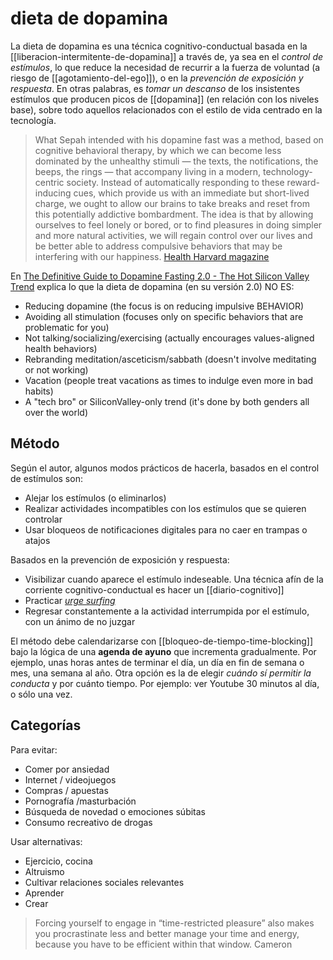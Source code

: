 # dieta de dopamina
La dieta de dopamina es una técnica cognitivo-conductual basada en la [[liberacion-intermitente-de-dopamina]] a través de, ya sea en el *control de estímulos*, lo que reduce la necesidad de recurrir a la fuerza de voluntad (a riesgo de [[agotamiento-del-ego]]), o en la *prevención de exposición y respuesta*. En otras palabras, es *tomar un descanso* de los insistentes estímulos que producen picos de [[dopamina]] (en relación con los niveles base), sobre todo aquellos relacionados con el estilo de vida centrado en la tecnología.

>What Sepah intended with his dopamine fast was a method, based on cognitive behavioral therapy, by which we can become less dominated by the unhealthy stimuli — the texts, the notifications, the beeps, the rings — that accompany living in a modern, technology-centric society. Instead of automatically responding to these reward-inducing cues, which provide us with an immediate but short-lived charge, we ought to allow our brains to take breaks and reset from this potentially addictive bombardment. The idea is that by allowing ourselves to feel lonely or bored, or to find pleasures in doing simpler and more natural activities, we will regain control over our lives and be better able to address compulsive behaviors that may be interfering with our happiness. [Health Harvard magazine](https://www.health.harvard.edu/blog/dopamine-fasting-misunderstanding-science-spawns-a-maladaptive-fad-2020022618917)

En [The Definitive Guide to Dopamine Fasting 2.0 - The Hot Silicon Valley Trend](https://www.linkedin.com/pulse/dopamine-fasting-new-silicon-valley-trend-dr-cameron-sepah/) explica lo que la dieta de dopamina (en su versión 2.0) NO ES:

- Reducing dopamine (the focus is on reducing impulsive BEHAVIOR)
- Avoiding all stimulation (focuses only on specific behaviors that are problematic for you)
- Not talking/socializing/exercising (actually encourages values-aligned health behaviors)
- Rebranding meditation/asceticism/sabbath (doesn't involve meditating or not working)
- Vacation (people treat vacations as times to indulge even more in bad habits)
- A "tech bro" or SiliconValley-only trend (it's done by both genders all over the world)

## Método

Según el autor, algunos modos prácticos de hacerla, basados en el control de estímulos son:

- Alejar los estímulos (o eliminarlos)
- Realizar actividades incompatibles con los estímulos que se quieren controlar
- Usar bloqueos de notificaciones digitales para no caer en trampas o atajos

Basados en la prevención de exposición y respuesta:

- Visibilizar cuando aparece el estímulo indeseable. Una técnica afín de la corriente cognitivo-conductual es hacer un [[diario-cognitivo]] 
- Practicar [*urge surfing*](https://portlandpsychotherapy.com/2011/11/riding-wave-using-mindfulness-help-cope-urges/)
- Regresar constantemente a la actividad interrumpida por el estímulo, con un ánimo de no juzgar

El método debe calendarizarse con [[bloqueo-de-tiempo-time-blocking]] bajo la lógica de una **agenda de ayuno** que incrementa gradualmente. Por ejemplo, unas horas antes de terminar el día, un día en fin de semana o mes, una semana al año. Otra opción es la de elegir *cuándo sí permitir la conducta* y por cuánto tiempo. Por ejemplo: ver Youtube 30 minutos al día, o sólo una vez.

## Categorías

Para evitar:

- Comer por ansiedad
- Internet / videojuegos
- Compras / apuestas
- Pornografía /masturbación
- Búsqueda de novedad o emociones súbitas
- Consumo recreativo de drogas 

Usar alternativas:

- Ejercicio, cocina
- Altruismo
- Cultivar relaciones sociales relevantes
- Aprender
- Crear

>Forcing yourself to engage in “time-restricted pleasure” also makes you procrastinate less and better manage your time and energy, because you have to be efficient within that window. Cameron



